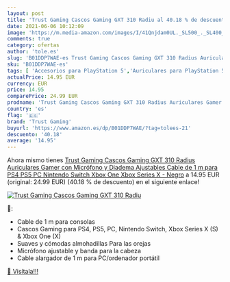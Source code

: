 ```yaml
---
layout: post
title: 'Trust Gaming Cascos Gaming GXT 310 Radiu al 40.18 % de descuento'
date: 2021-06-06 10:12:09
image: 'https://m.media-amazon.com/images/I/41Qnjdam0UL._SL500_._SL400_.jpg'
comments: true
category: ofertas
author: 'tole.es'
slug: 'B01DDP7WAE-es Trust Gaming Cascos Gaming GXT 310 Radius Auriculares...'
sku: 'B01DDP7WAE-es'
tags: [ 'Accesorios para PlayStation 5','Auriculares para PlayStation 5','Auriculares para equipo de audio','Auriculares y accesorios','Electrónica','Hardware y juegos para PlayStation 5','Videojuegos','nintendo','ps4','ps5','trust gaming','xbox', ]
actualPrice: 14.95 EUR
currency: EUR
price: 14.95
comparePrice: 24.99 EUR
prodname: 'Trust Gaming Cascos Gaming GXT 310 Radius Auriculares Gamer con Micrófono y Diadema Ajustables  Cable de 1 m  para PS4  PS5  PC  Nintendo Switch  Xbox One  Xbox Series X - Negro'
country: 'es'
flag: '🇪🇸'
brand: 'Trust Gaming'
buyurl: 'https://www.amazon.es/dp/B01DDP7WAE/?tag=tolees-21'
descuento: '40.18'
average: '14.95'
---
```


Ahora mismo tienes [Trust Gaming Cascos Gaming GXT 310 Radius Auriculares Gamer con Micrófono y Diadema Ajustables  Cable de 1 m  para PS4  PS5  PC  Nintendo Switch  Xbox One  Xbox Series X - Negro](https://www.amazon.es/dp/B01DDP7WAE/?tag=tolees-21) a 14.95 EUR (original: 24.99 EUR) (40.18 %  de descuento) en el siguiente enlace!

[![Trust Gaming Cascos Gaming GXT 310 Radiu](https://m.media-amazon.com/images/I/41Qnjdam0UL._SL500_._SL400_.jpg)](https://www.amazon.es/dp/B01DDP7WAE/?tag=tolees-21)

🔎:

- Cable de 1 m para consolas
- Cascos Gaming para PS4, PS5, PC, Nintendo Switch, Xbox Series X (S) & Xbox One (X)
- Suaves y cómodas almohadillas Para las orejas
- Micrófono ajustable y banda para la cabeza
- Cable alargador de 1 m para PC/ordenador portátil

[🛒 Visítala!!!](https://www.amazon.es/dp/B01DDP7WAE/?tag=tolees-21)
